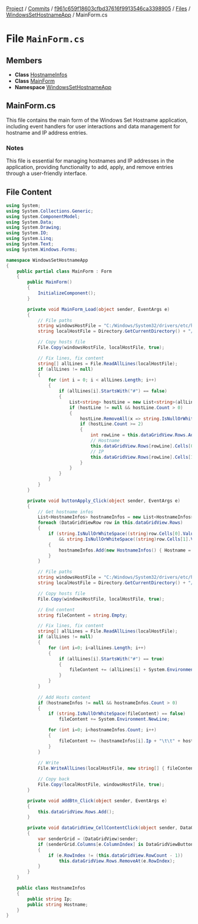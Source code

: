[Project](../../../../index.md) / [Commits](../../../index.md) / [f961c659f18603cfbd37616f9913546ca3398905](../../index.md) / [Files](../index.md) / [WindowsSetHostnameApp](./index.md) / MainForm.cs

# File `MainForm.cs`

## Members

- **Class** [HostnameInfos](../../WindowsSetHostnameApp/HostnameInfos/index.md)
- **Class** [MainForm](../../WindowsSetHostnameApp/MainForm/index.md)
- **Namespace** [WindowsSetHostnameApp](../../WindowsSetHostnameApp/index.md)
## MainForm.cs

This file contains the main form of the Windows Set Hostname application, including event handlers for user interactions and data management for hostname and IP address entries.

### Notes
This file is essential for managing hostnames and IP addresses in the application, providing functionality to add, apply, and remove entries through a user-friendly interface.


## File Content
```csharp
using System;
using System.Collections.Generic;
using System.ComponentModel;
using System.Data;
using System.Drawing;
using System.IO;
using System.Linq;
using System.Text;
using System.Windows.Forms;

namespace WindowsSetHostnameApp
{
    public partial class MainForm : Form
    {
        public MainForm()
        {
            InitializeComponent();
        }

        private void MainForm_Load(object sender, EventArgs e)
        {
            // File paths
            string windowsHostFile = "C:/Windows/System32/drivers/etc/hosts";
            string localHostFile = Directory.GetCurrentDirectory() + "/hosts";

            // Copy hosts file
            File.Copy(windowsHostFile, localHostFile, true);

            // Fix lines, fix content
            string[] allLines = File.ReadAllLines(localHostFile);
            if (allLines != null)
            {
                for (int i = 0; i < allLines.Length; i++)
                {
                    if (allLines[i].StartsWith("#") == false)
                    {
                        List<string> hostLine = new List<string>(allLines[i].Split(new char[0]));
                        if (hostLine != null && hostLine.Count > 0)
                        {
                            hostLine.RemoveAll(x => string.IsNullOrWhiteSpace(x));
                            if (hostLine.Count >= 2)
                            {
                                int rowLine = this.dataGridView.Rows.Add();
                                // Hostname
                                this.dataGridView.Rows[rowLine].Cells[0].Value = hostLine[1];
                                // IP
                                this.dataGridView.Rows[rowLine].Cells[1].Value = hostLine[0];
                            }
                        }
                    }
                }
            }
        }

        private void buttonApply_Click(object sender, EventArgs e)
        {
            // Get hostname infos
            List<HostnameInfos> hostnameInfos = new List<HostnameInfos>();
            foreach (DataGridViewRow row in this.dataGridView.Rows)
            {
                if (string.IsNullOrWhiteSpace((string)row.Cells[0].Value) == false
                    && string.IsNullOrWhiteSpace((string)row.Cells[1].Value) == false)
                {
                    hostnameInfos.Add(new HostnameInfos() { Hostname = (string)row.Cells[0].Value, Ip = (string)row.Cells[1].Value });
                }
            }

            // File paths
            string windowsHostFile = "C:/Windows/System32/drivers/etc/hosts";
            string localHostFile = Directory.GetCurrentDirectory() + "/hosts";

            // Copy hosts file
            File.Copy(windowsHostFile, localHostFile, true);

            // End content
            string fileContent = string.Empty;

            // Fix lines, fix content
            string[] allLines = File.ReadAllLines(localHostFile);
            if (allLines != null)
            {
                for (int i=0; i<allLines.Length; i++)
                {
                    if (allLines[i].StartsWith("#") == true)
                    {
                        fileContent += (allLines[i] + System.Environment.NewLine);
                    }
                }
            }
            
            // Add Hosts content
            if (hostnameInfos != null && hostnameInfos.Count > 0)
            {
                if (string.IsNullOrWhiteSpace(fileContent) == false)
                    fileContent += System.Environment.NewLine;

                for (int i=0; i<hostnameInfos.Count; i++)
                {
                    fileContent += (hostnameInfos[i].Ip + "\t\t" + hostnameInfos[i].Hostname + System.Environment.NewLine);
                }
            }
            
            // Write
            File.WriteAllLines(localHostFile, new string[] { fileContent });

            // Copy back
            File.Copy(localHostFile, windowsHostFile, true);
        }

        private void addBtn_Click(object sender, EventArgs e)
        {
            this.dataGridView.Rows.Add();
        }

        private void dataGridView_CellContentClick(object sender, DataGridViewCellEventArgs e)
        {
            var senderGrid = (DataGridView)sender;
            if (senderGrid.Columns[e.ColumnIndex] is DataGridViewButtonColumn && e.RowIndex >= 0)
            {
                if (e.RowIndex != (this.dataGridView.RowCount - 1))
                    this.dataGridView.Rows.RemoveAt(e.RowIndex);
            }
        }
    }

    public class HostnameInfos
    {
        public string Ip;
        public string Hostname;
    }
}

```
